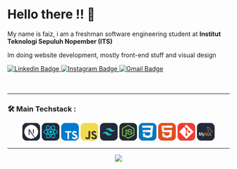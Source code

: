
# Hello there !! :wave:
<p>My name is faiz, i am a freshman software engineering student at <strong>Institut Teknologi Sepuluh Nopember (ITS)</strong></p>
<p>Im doing website development, mostly front-end stuff and visual design</p>
<a target="_blank" href="https://linkedin.com/in/nur-muhammad-faiz">
    <img src="https://img.shields.io/badge/-Nur%20Muhammad%20Faiz-blue?style=for-the-badge&logo=Linkedin&logoColor=white&link=https://linkedin.com/in/nur-muhammad-faiz/" alt="Linkedin Badge">     
</a>
<a target="_blank" href="https://instagram.com/nmfaizz__">
    <img src="https://img.shields.io/badge/-nmfaizz__-red?style=for-the-badge&logo=Instagram&logoColor=white&link=https://instagram.com/nmfaizz__" alt="Instagram Badge">     
</a>
<a target="_blank" href="mailto:mfaiz582@gmail.com">
    <img src="https://img.shields.io/badge/-mfaiz582@gmail.com-red?style=for-the-badge&logo=gmail&logoColor=white&link=mailto:mfaiz582@gmail.com" alt="Gmail Badge">     
</a>

<br/>
<br/> <br/>

---
### :hammer_and_wrench: Main Techstack :

<p align="center">
  <img src="https://github.com/tandpfun/skill-icons/blob/main/icons/NextJS-Dark.svg" width="40" height="40" />
  <img src="https://github.com/tandpfun/skill-icons/blob/main/icons/React-Dark.svg" width="40" height="40" />
  <img src="https://github.com/tandpfun/skill-icons/blob/main/icons/TypeScript.svg" width="40" height="40" />
  <img src="https://github.com/tandpfun/skill-icons/blob/main/icons/JavaScript.svg" width="40" height="40" />
  <img src="https://github.com/tandpfun/skill-icons/blob/main/icons/TailwindCSS-Dark.svg" width="40" height="40" />
  <img src="https://github.com/tandpfun/skill-icons/blob/main/icons/NodeJS-Dark.svg" width="40" height="40" />
  <img src="https://github.com/tandpfun/skill-icons/blob/main/icons/CSS.svg" width="40" height="40" />
  <img src="https://github.com/tandpfun/skill-icons/blob/main/icons/HTML.svg" width="40" height="40" />
  <img src="https://github.com/tandpfun/skill-icons/blob/main/icons/Git.svg" width="40" height="40" />
  <img src="https://github.com/tandpfun/skill-icons/blob/main/icons/MySQL-Dark.svg" width="40" height="40" />
</p>

---

<p align="center">
    <img src="https://lanyard.cnrad.dev/api/323112839558594561"  />
</p>


<!-- :mailbox:How to reach me: [![Linkedin Badge](https://img.shields.io/badge/-LinkedIn-blue?style=flat&logo=Linkedin&logoColor=white)]([your-linkedin-url](https://www.linkedin.com/in/nur-muhammad-faiz/)) -->

